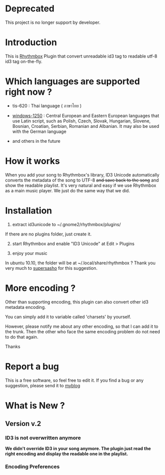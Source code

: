# Deprecated #
This project is no longer support by developer.

# Introduction #
This is [Rhythmbox](http://projects.gnome.org/rhythmbox/) Plugin that convert unreadable id3 tag to readable utf-8 id3 tag on-the-fly.

# Which languages are supported right now ? #

  * tis-620 : Thai language ( ภาษาไทย )

  * [windows-1250](http://en.wikipedia.org/wiki/Windows-1250) : Central European and Eastern European languages that use Latin script, such as Polish, Czech, Slovak, Hungarian, Slovene, Bosnian, Croatian, Serbian, Romanian and Albanian. It may also be used with the German language

  * and others in the future

# How it works #
When you add your song to Rhythmbox's library, ID3 Unicode automatically converts the metadata of the song to UTF-8 <s>and save back to the song</s> and show the readable playlist. It's very natural and easy if we use Rhythmbox as a main music player. We just do the same way that we did.

# Installation #
1. extract id3unicode to ~/.gnome2/rhythmbox/plugins/

If there are no plugins folder, just create it.

2. start Rhythmbox and enable "ID3 Unicode" at
Edit > Plugins

3. enjoy your music

In ubuntu 10.10, the folder will be at ~/.local/share/rhythmbox ? Thank you very much to [supersasho](http://dsin.blogspot.com/2010/07/ubuntu-rhythmbox.html#c7062056600238517089) for this suggestion.

# More encoding ? #
Other than supporting encoding, this plugin can also convert other id3 metadata encoding.

You can simply add it to variable called 'charsets' by yourself.

However, please notify me about any other encoding, so that I can add it to the trunk. Then the other who face the same encoding problem do not need to do that again.

Thanks

# Report a bug #
This is a free software, so feel free to edit it.
If you find a bug or any suggestion, please send it to [myblog](http://dsin.blogspot.com/2010/07/ubuntu-rhythmbox.html)

# What is New ? #
## Version v.2 ##
### ID3 is not overwritten anymore ###

**We didn't override ID3 in your song anymore. The plugin just read the right encoding and display the readable one in the playlist.**

### Encoding Preferences ###

